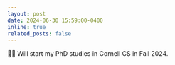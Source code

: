 ```yaml
---
layout: post
date: 2024-06-30 15:59:00-0400
inline: true
related_posts: false
---
```


👨‍🎓 Will start my PhD studies in Cornell CS in Fall 2024.
